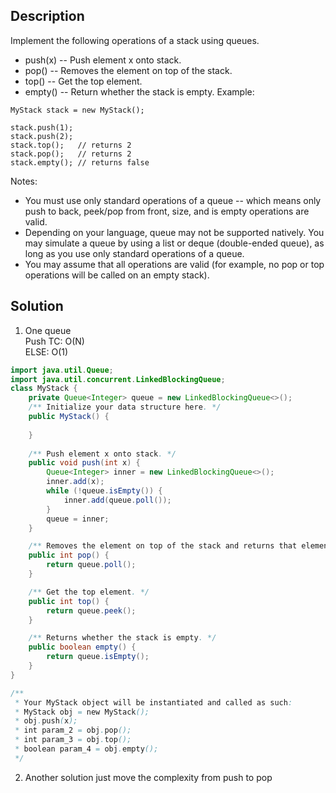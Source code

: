 ## Description

Implement the following operations of a stack using queues.

- push(x) -- Push element x onto stack.
- pop() -- Removes the element on top of the stack.
- top() -- Get the top element.
- empty() -- Return whether the stack is empty.
Example:
```
MyStack stack = new MyStack();

stack.push(1);
stack.push(2);  
stack.top();   // returns 2
stack.pop();   // returns 2
stack.empty(); // returns false
```
Notes:

- You must use only standard operations of a queue -- which means only push to back, peek/pop from front, size, and is empty operations are valid.
- Depending on your language, queue may not be supported natively. You may simulate a queue by using a list or deque (double-ended queue), as long as you use only standard operations of a queue.
- You may assume that all operations are valid (for example, no pop or top operations will be called on an empty stack).

## Solution

1. One queue  
Push TC: O(N)  
ELSE: O(1)
```JAVA
import java.util.Queue;
import java.util.concurrent.LinkedBlockingQueue;
class MyStack {
    private Queue<Integer> queue = new LinkedBlockingQueue<>();
    /** Initialize your data structure here. */
    public MyStack() {
        
    }
    
    /** Push element x onto stack. */
    public void push(int x) {
        Queue<Integer> inner = new LinkedBlockingQueue<>();
        inner.add(x);
        while (!queue.isEmpty()) {
            inner.add(queue.poll());
        }
        queue = inner;
    }

    /** Removes the element on top of the stack and returns that element. */
    public int pop() {
        return queue.poll();
    }

    /** Get the top element. */
    public int top() {
        return queue.peek();
    }

    /** Returns whether the stack is empty. */
    public boolean empty() {
        return queue.isEmpty();
    }
}

/**
 * Your MyStack object will be instantiated and called as such:
 * MyStack obj = new MyStack();
 * obj.push(x);
 * int param_2 = obj.pop();
 * int param_3 = obj.top();
 * boolean param_4 = obj.empty();
 */

```

2. Another solution just move the complexity from push to pop
